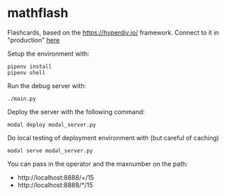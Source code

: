 # mathflash

Flashcards, based on the https://hyperdiv.io/ framework.
Connect to it in "production" [here](https://bit.ly/imathflash)

Setup the environment with:
```
pipenv install
pipenv shell

```
Run the debug server with:
```
./main.py

```
Deploy the server with the following command:
```
modal deploy modal_server.py
```

Do local testing of deployment environment with (but careful of caching)
```
modal serve modal_server.py
```


You can pass in the operator and the maxnumber on the path:

* http://localhost:8888/+/15
* http://localhost:8888/*/15
